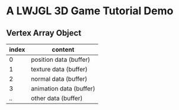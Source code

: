 # A LWJGL 3D Game Tutorial Demo

## Vertex Array Object

index | content
------------ | ------------
0 | position data (buffer)
1 | texture data (buffer)
2 | normal data (buffer)
3 | animation data (buffer)
.. | other data (buffer)


